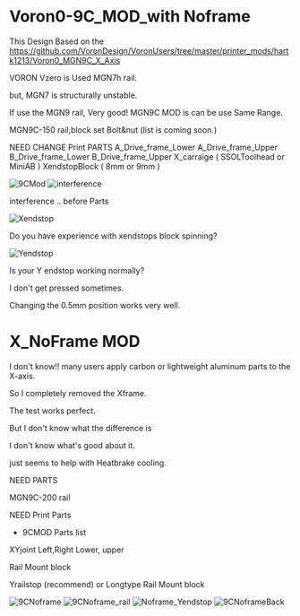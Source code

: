 # Voron0-9C_MOD_with Noframe

This Design Based on the https://github.com/VoronDesign/VoronUsers/tree/master/printer_mods/hartk1213/Voron0_MGN9C_X_Axis

VORON Vzero is Used MGN7h rail.

but, MGN7 is structurally unstable.

If use the MGN9 rail, Very good!
MGN9C MOD is can be use Same Range.

MGN9C-150 rail,block set 
Bolt&nut (list is coming soon.)

NEED CHANGE Print PARTS
A_Drive_frame_Lower
A_Drive_frame_Upper
B_Drive_frame_Lower
B_Drive_frame_Upper
X_carraige ( SSOLToolhead or MiniAB  )
XendstopBlock ( 8mm or 9mm ) 


![9CMod](https://user-images.githubusercontent.com/110684743/186080570-d04e56a4-693f-4233-96ea-2dd116df590c.png)
![interference](https://user-images.githubusercontent.com/110684743/186080599-963dbbc7-2f46-48bb-abe9-ebf46eab0265.png)

interference .. before Parts

![Xendstop](https://user-images.githubusercontent.com/110684743/186081410-5b122ed9-713b-4b32-a0e7-d5b3526e20a6.png)

Do you have experience with xendstops block spinning?

![Yendstop](https://user-images.githubusercontent.com/110684743/186082592-5def8376-695a-4ce9-a3df-d4c40d33a329.png)

Is your Y endstop working normally?

I don't get pressed sometimes.

Changing the 0.5mm position works very well.



# X_NoFrame MOD

I don't know!!
many users apply carbon or lightweight aluminum parts to the X-axis.

So I completely removed the Xframe.

The test works perfect.

But I don't know what the difference is

I don't know what's good about it.

just seems to help with Heatbrake cooling.


NEED PARTS 

MGN9C-200 rail

NEED Print Parts

+ 9CMOD Parts list

XYjoint Left,Right Lower, upper

Rail Mount block

Yrailstop (recommend) or Longtype Rail Mount block

![9CNoframe](https://user-images.githubusercontent.com/110684743/186082443-c44c50c1-6e98-4138-8e01-943d5266043d.png)
![9CNoframe_rail](https://user-images.githubusercontent.com/110684743/186082450-a614de4c-9b65-4f50-8f64-14942d59db8b.png)
![Noframe_Yendstop](https://user-images.githubusercontent.com/110684743/186082462-895dd6c8-2e73-4440-8caa-c0e073c5c096.png)
![9CNoframeBack](https://user-images.githubusercontent.com/110684743/186082557-d0d05c87-39c4-41be-9fb3-2979cb9de287.png)



